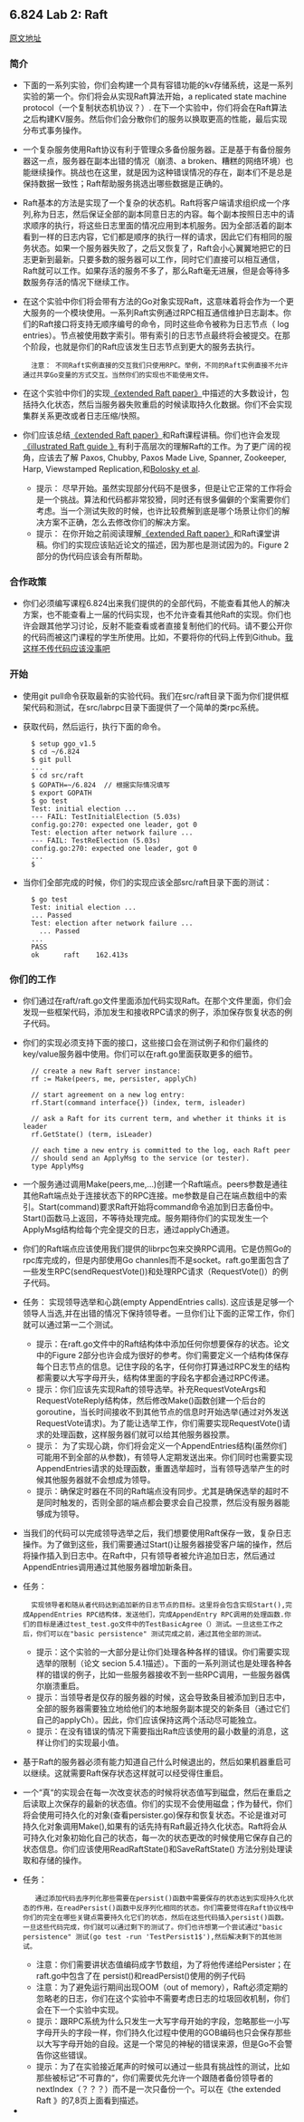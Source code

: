 ## 6.824 Lab 2: Raft

[原文地址](https://pdos.csail.mit.edu/6.824/labs/lab-raft.html)

### 简介
+ 下面的一系列实验，你们会构建一个具有容错功能的kv存储系统，这是一系列实验的第一个。你们将会从实现Raft算法开始，a replicated state machine protocol（一个复制状态机协议？）. 在下一个实验中，你们将会在Raft算法之后构建KV服务。然后你们会分散你们的服务以换取更高的性能，最后实现分布式事务操作。
+ 一个复杂服务使用Raft协议有利于管理众多备份服务器。正是基于有备份服务器这一点，服务器在副本出错的情况（崩溃、a broken、糟糕的网络环境）也能继续操作。挑战也在这里，就是因为这种错误情况的存在，副本们不是总是保持数据一致性；Raft帮助服务挑选出哪些数据是正确的。
+ Raft基本的方法是实现了一个复杂的状态机。Raft将客户端请求组织成一个序列,称为日志，然后保证全部的副本同意日志的内容。每个副本按照日志中的请求顺序的执行，将这些日志里面的情况应用到本机服务。因为全部活着的副本看到一样的日志内容，它们都是顺序的执行一样的请求，因此它们有相同的服务状态。如果一个服务器失败了，之后又恢复了，Raft会小心翼翼地把它的日志更新到最新。只要多数的服务器可以工作，同时它们直接可以相互通信，Raft就可以工作。如果存活的服务不多了，那么Raft毫无进展，但是会等待多数服务存活的情况下继续工作。
+ 在这个实验中你们将会带有方法的Go对象实现Raft，这意味着将会作为一个更大服务的一个模块使用。一系列Raft实例通过RPC相互通信维护日志副本。你们的Raft接口将支持无顺序编号的命令，同时这些命令被称为日志节点（ log entries）。节点被使用数字索引。带有索引的日志节点最终将会被提交。在那个阶段，也就是你们的Raft应该发生日志节点到更大的服务去执行。

		注意： 不同Raft实例直接的交互我们只使用RPC。举例，不同的Raft实例直接不允许通过共享Go变量的方式交互。当然你们的实现也不能使用文件。

+ 在这个实验中你们的实现[《extended Raft paper》](https://pdos.csail.mit.edu/6.824/papers/raft-extended.pdf)中描述的大多数设计，包括持久化状态，然后当服务器失败重启的时候读取持久化数据。你们不会实现集群关系更改或者日志压缩/快照。
+ 你们应该总结[《extended Raft paper》](https://pdos.csail.mit.edu/6.824/papers/raft-extended.pdf)和Raft课程讲稿。你们也许会发现[《illustrated Raft guide 》](http://thesecretlivesofdata.com/raft/)有利于高层次的理解Raft的工作。为了更广阔的视角，应该去了解 Paxos, Chubby, Paxos Made Live, Spanner, Zookeeper, Harp, Viewstamped Replication,和[Bolosky et al](http://static.usenix.org/event/nsdi11/tech/full_papers/Bolosky.pdf).

	+  提示： 尽早开始。虽然实现部分代码不是很多，但是让它正常的工作将会是一个挑战。算法和代码都非常狡猾，同时还有很多偏僻的个案需要你们考虑。当一个测试失败的时候，也许比较费解到底是哪个场景让你们的解决方案不正确，怎么去修改你们的解决方案。
	+  提示： 在你开始之前阅读理解[《extended Raft paper》](https://pdos.csail.mit.edu/6.824/papers/raft-extended.pdf)和Raft课堂讲稿。你们的实现应该贴近论文的描述，因为那也是测试因为的。Figure 2部分的伪代码应该会有所帮助。

### 合作政策
+ 你们必须编写课程6.824出来我们提供的的全部代码，不能查看其他人的解决方案，也不能查看上一届的代码实现，也不允许查看其他Raft的实现。你们也许会跟其他学习讨论，反射不能查看或者直接复制他们的代码。请不要公开你的代码而被这门课程的学生所使用。比如，不要将你的代码上传到Github。[我这样不传代码应该没事吧]()

### 开始
+ 使用git pull命令获取最新的实验代码。我们在src/raft目录下面为你们提供框架代码和测试，在src/labrpc目录下面提供了一个简单的类rpc系统。
+ 获取代码，然后运行，执行下面的命令。

		$ setup ggo_v1.5
		$ cd ~/6.824
		$ git pull
		...
		$ cd src/raft
		$ GOPATH=~/6.824  // 根据实际情况填写
		$ export GOPATH
		$ go test
		Test: initial election ...
		--- FAIL: TestInitialElection (5.03s)
		config.go:270: expected one leader, got 0
		Test: election after network failure ...
		--- FAIL: TestReElection (5.03s)
		config.go:270: expected one leader, got 0
		...
		$
		
+ 当你们全部完成的时候，你们的实现应该全部src/raft目录下面的测试：

		$ go test
		Test: initial election ...
  		... Passed
		Test: election after network failure ...
		  ... Passed
		...
		PASS
		ok  	raft	162.413s


### 你们的工作
+ 你们通过在raft/raft.go文件里面添加代码实现Raft。在那个文件里面，你们会发现一些框架代码，添加发生和接收RPC请求的例子，添加保存恢复状态的例子代码。
+ 你们的实现必须支持下面的接口，这些接口会在测试例子和你们最终的key/value服务器中使用。你们可以在raft.go里面获取更多的细节。
	
    	// create a new Raft server instance:
		rf := Make(peers, me, persister, applyCh)

		// start agreement on a new log entry:
		rf.Start(command interface{}) (index, term, isleader)

		// ask a Raft for its current term, and whether it thinks it is leader
		rf.GetState() (term, isLeader)

		// each time a new entry is committed to the log, each Raft peer
		// should send an ApplyMsg to the service (or tester).
		type ApplyMsg

+ 一个服务通过调用Make(peers,me,…)创建一个Raft端点。peers参数是通往其他Raft端点处于连接状态下的RPC连接。me参数是自己在端点数组中的索引。Start(command)要求Raft开始将command命令追加到日志备份中。Start()函数马上返回，不等待处理完成。服务期待你们的实现发生一个ApplyMsg结构给每个完全提交的日志，通过applyCh通道。
+ 你们的Raft端点应该使用我们提供的librpc包来交换RPC调用。它是仿照Go的rpc库完成的，但是内部使用Go channles而不是socket。raft.go里面包含了一些发生RPC(sendRequestVote())和处理RPC请求（RequestVote()）的例子代码。

+ 任务：
		实现领导选举和心跳(empty AppendEntries calls). 这应该是足够一个领导人当选,并在出错的情况下保持领导者。一旦你们让下面的正常工作，你们就可以通过第一二个测试。

	+ 提示：在raft.go文件中的Raft结构体中添加任何你想要保存的状态。论文中的Figure 2部分也许会成为很好的参考。你们需要定义一个结构体保存每个日志节点的信息。记住字段的名字，任何你打算通过RPC发生的结构都需要以大写字母开头，结构体里面的字段名字都会通过RPC传递。
	+ 提示：你们应该先实现Raft的领导选举。补充RequestVoteArgs和RequestVoteReply结构体，然后修改Make()函数创建一个后台的goroutine，当长时间接收不到其他节点的信息时开始选举(通过对外发送RequestVote请求)。为了能让选举工作，你们需要实现RequestVote()请求的处理函数，这样服务器们就可以给其他服务器投票。
	+ 提示： 为了实现心跳，你们将会定义一个AppendEntries结构(虽然你们可能用不到全部的从参数)，有领导人定期发送出来。你们同时也需要实现AppendEntries请求的处理函数，重置选举超时，当有领导选举产生的时候其他服务器就不会想成为领导。
	+ 提示：确保定时器在不同的Raft端点没有同步。尤其是确保选举的超时不是同时触发的，否则全部的端点都会要求会自己投票，然后没有服务器能够成为领导。

+ 当我们的代码可以完成领导选举之后，我们想要使用Raft保存一致，复杂日志操作。为了做到这些，我们需要通过Start()让服务器接受客户端的操作，然后将操作插入到日志中。在Raft中，只有领导者被允许追加日志，然后通过AppendEntries调用通过其他服务器增加新条目。


+ 任务：
		
     	实现领导者和随从者代码达到追加新的日志节点的目标。这里将会包含实现Start(),完成AppendEntries RPC结构体，发送他们，完成AppendEntry RPC调用的处理函数.你们的目标是通过test_test.go文件中的TestBasicAgree（）测试。一旦这些工作之后，你们可以在"basic persistence" 测试完成之前，通过其他全部的测试。

	+ 提示：这个实验的一大部分是让你们处理各种各样的错误。你们需要实现选举的限制（论文 secion 5.4.1描述）。下面的一系列测试也是处理各种各样的错误的例子，比如一些服务器接收不到一些RPC调用，一些服务器偶尔崩溃重启。
	+ 提示：当领导者是仅存的服务器的时候，这会导致条目被添加到日志中，全部的服务器需要独立地给他们的本地服务副本提交的新条目（通过它们自己的applyCh）。因此，你们应该保持这两个活动尽可能独立。
	+ 提示：在没有错误的情况下需要指出Raft应该使用的最小数量的消息，这样让你们的实现最小值。

+ 基于Raft的服务器必须有能力知道自己什么时候退出的，然后如果机器重启可以继续。这就需要Raft保存状态这样就可以经受得住重启。
+ 一个“真“的实现会在每一次改变状态的时候将状态值写到磁盘，然后在重启之后读取上次保存的最新的状态值。你们的实现不会使用磁盘；作为替代，你们将会使用可持久化的对象(查看persister.go)保存和恢复状态。不论是谁对可持久化对象调用Make(),如果有的话先持有Raft最近持久化状态。Raft将会从可持久化对象初始化自己的状态，每一次的状态更改的时候使用它保存自己的状态信息。你们应该使用ReadRaftState()和SaveRaftState() 方法分别处理读取和存储的操作。

+ 任务：

		 通过添加代码去序列化那些需要在persist()函数中需要保存的状态达到实现持久化状态的作用，在readPersist()函数中反序列化相同的状态。你们需要觉得在Raft协议栈中你们的完全在哪些关键点需要持久化它们的状态，然后在这些代码插入persist()函数。一旦这些代码完成，你们就可以通过剩下的测试了。你们也许想第一个尝试通过"basic persistence" 测试(go test -run 'TestPersist1$'),然后解决剩下的其他测试。

	+ 注意：你们需要讲状态值编码成字节数组，为了将他传递给Persister；在raft.go中包含了在 persist()和readPersist()使用的例子代码
	+ 注意：为了避免运行期间出现OOM（out of memory），Raft必须定期的忽略老的日志，你们在这个实验中不需要考虑日志的垃圾回收机制，你们会在下一个实验中实现。
	+ 提示：跟RPC系统为什么只发生一大写字母开始的字段，忽略那些一小写字母开头的字段一样，你们持久化过程中使用的GOB编码也只会保存那些以大写字母开始的自段。这是一个常见的神秘的错误来源，但是Go不会警告你这些错误。
	+ 提示：为了在实验接近尾声的时候可以通过一些具有挑战性的测试，比如那些被标记”不可靠的“，你们需要优先允许一个跟随者备份领导者的nextIndex（？？？）而不是一次只备份一个。可以在《the extended Raft 》的7,8页上面看到描述。

















+ 

